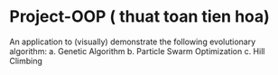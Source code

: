 # Project-OOP ( thuat toan tien hoa)
An application to (visually) demonstrate the following evolutionary algorithm:
 a.	Genetic Algorithm
 b.	Particle Swarm Optimization
 c.	Hill Climbing
